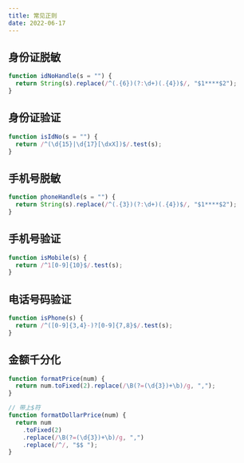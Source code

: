 ```yaml
---
title: 常见正则
date: 2022-06-17
---
```


## 身份证脱敏

```js
function idNoHandle(s = "") {
  return String(s).replace(/^(.{6})(?:\d+)(.{4})$/, "$1****$2");
}
```

## 身份证验证

```js
function isIdNo(s = "") {
  return /^(\d{15}|\d{17}[\dxX])$/.test(s);
}
```

## 手机号脱敏

```js
function phoneHandle(s = "") {
  return String(s).replace(/^(.{3})(?:\d+)(.{4})$/, "$1****$2");
}
```

## 手机号验证

```js
function isMobile(s) {
  return /^1[0-9]{10}$/.test(s);
}
```

## 电话号码验证

```js
function isPhone(s) {
  return /^([0-9]{3,4}-)?[0-9]{7,8}$/.test(s);
}
```

## 金额千分化

```js
function formatPrice(num) {
  return num.toFixed(2).replace(/\B(?=(\d{3})+\b)/g, ",");
}

// 带上$符
function formatDollarPrice(num) {
  return num
    .toFixed(2)
    .replace(/\B(?=(\d{3})+\b)/g, ",")
    .replace(/^/, "$$ ");
}
```
